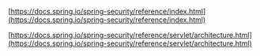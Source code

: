 [https://docs.spring.io/spring-security/reference/index.html](https://docs.spring.io/spring-security/reference/index.html)

[https://docs.spring.io/spring-security/reference/servlet/architecture.html](https://docs.spring.io/spring-security/reference/servlet/architecture.html)